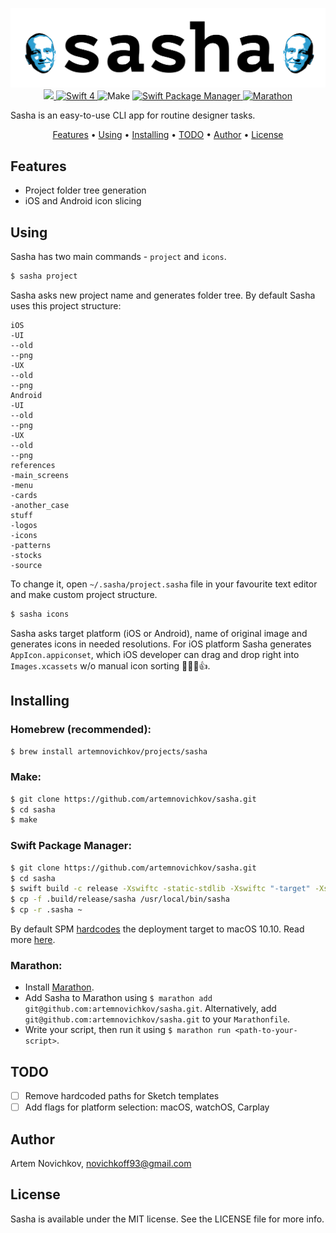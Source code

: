 
<p align="center">
	<img src=".github/sasha-logo.png" alt="sasha" />
	<a href="https://dashboard.buddybuild.com/apps/59c2143aacf26b0001a4235c/build/latest?branch=master">
        <img src="https://dashboard.buddybuild.com/api/statusImage?appID=59c2143aacf26b0001a4235c&branch=master&build=latest" />
	<a href="https://swift.org">
    	<img src="https://img.shields.io/badge/swift-4-orange.svg?style=flat" alt="Swift 4" />
	</a>
		<img src="https://img.shields.io/badge/homebrew-compatible-brightgreen.svg?style=flat" alt="Make" />
  <a href="https://swift.org/package-manager">
  		<img src="https://img.shields.io/badge/spm-compatible-brightgreen.svg?style=flat" alt="Swift Package Manager" />
	</a>
  	<a href="https://github.com/JohnSundell/Marathon">
  		<img src="https://img.shields.io/badge/marathon-compatible-brightgreen.svg?style=flat" alt="Marathon" />
	</a>
</p>
Sasha is an easy-to-use CLI app for routine designer tasks.

<p align="center">
  <a href="#features">Features</a> • <a href="#using">Using</a> • <a href="#installing">Installing</a> • <a href="#todo">TODO</a> • <a href="#author">Author</a> • <a href="#license">License</a>
</p>

## Features
- Project folder tree generation
- iOS and Android icon slicing

## Using
Sasha has two main commands - `project` and `icons`.

```bash
$ sasha project
```
Sasha asks new project name and generates folder tree. By default Sasha uses this project structure:

```
iOS
-UI
--old
--png
-UX
--old
--png
Android
-UI
--old
--png
-UX
--old
--png
references
-main_screens
-menu
-cards
-another_case
stuff
-logos
-icons
-patterns
-stocks
-source
```
To change it, open `~/.sasha/project.sasha` file in your favourite text editor and make custom project structure.

```bash
$ sasha icons
```
Sasha asks target platform (iOS or Android), name of original image and generates icons in needed resolutions. For iOS platform Sasha generates `AppIcon.appiconset`, which iOS developer can drag and drop right into `Images.xcassets` w/o manual icon sorting 👨🏻‍💻👍.

## Installing

### Homebrew (recommended):

```bash
$ brew install artemnovichkov/projects/sasha
```

### Make:

```bash
$ git clone https://github.com/artemnovichkov/sasha.git
$ cd sasha
$ make
```

### Swift Package Manager:

```bash
$ git clone https://github.com/artemnovichkov/sasha.git
$ cd sasha
$ swift build -c release -Xswiftc -static-stdlib -Xswiftc "-target" -Xswiftc "x86_64-apple-macosx10.12"
$ cp -f .build/release/sasha /usr/local/bin/sasha
$ cp -r .sasha ~
```
By default SPM [hardcodes](https://github.com/apple/swift-package-manager/blob/c62bd0bb8c7669fd284e6e3b2fc82f9708334b4f/Sources/Xcodeproj/pbxproj().swift#L118) the deployment target to macOS 10.10. Read more [here](https://oleb.net/blog/2017/04/swift-3-1-package-manager-deployment-target/).

### Marathon:

- Install [Marathon](https://github.com/johnsundell/marathon#installing).
- Add Sasha to Marathon using `$ marathon add git@github.com:artemnovichkov/sasha.git`. Alternatively, add `git@github.com:artemnovichkov/sasha.git` to your `Marathonfile`.
- Write your script, then run it using `$ marathon run <path-to-your-script>`.

## TODO
 - [ ] Remove hardcoded paths for Sketch templates
 - [ ] Add flags for platform selection: macOS, watchOS, Carplay

## Author

Artem Novichkov, novichkoff93@gmail.com

## License

Sasha is available under the MIT license. See the LICENSE file for more info.

